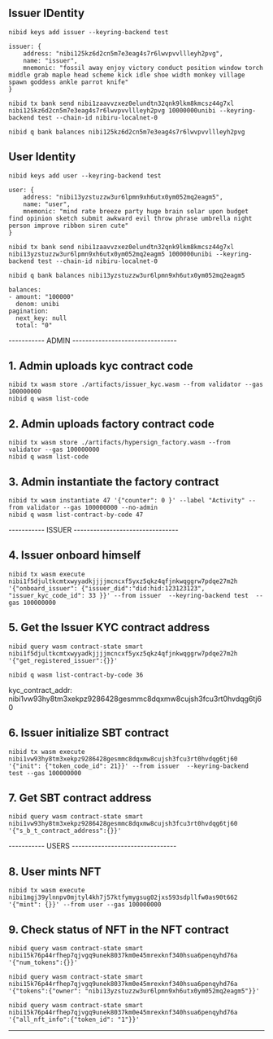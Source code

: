 ## Issuer IDentity
```
nibid keys add issuer --keyring-backend test

issuer: {
    address: "nibi125kz6d2cn5m7e3eag4s7r6lwvpvvllleyh2pvg",
    name: "issuer",
    mnemonic: "fossil away enjoy victory conduct position window torch middle grab maple head scheme kick idle shoe width monkey village spawn goddess ankle parrot knife"
}

nibid tx bank send nibi1zaavvzxez0elundtn32qnk9lkm8kmcsz44g7xl nibi125kz6d2cn5m7e3eag4s7r6lwvpvvllleyh2pvg 10000000unibi --keyring-backend test --chain-id nibiru-localnet-0

nibid q bank balances nibi125kz6d2cn5m7e3eag4s7r6lwvpvvllleyh2pvg 
```

## User Identity
```
nibid keys add user --keyring-backend test

user: {
    address: "nibi13yzstuzzw3ur6lpmn9xh6utx0ym052mq2eagm5",
    name: "user",
    mnemonic: "mind rate breeze party huge brain solar upon budget find opinion sketch submit awkward evil throw phrase umbrella night person improve ribbon siren cute"
}

nibid tx bank send nibi1zaavvzxez0elundtn32qnk9lkm8kmcsz44g7xl nibi13yzstuzzw3ur6lpmn9xh6utx0ym052mq2eagm5 1000000unibi --keyring-backend test --chain-id nibiru-localnet-0

nibid q bank balances nibi13yzstuzzw3ur6lpmn9xh6utx0ym052mq2eagm5 

balances:
- amount: "100000"
  denom: unibi
pagination:
  next_key: null
  total: "0"
```

----------- ADMIN --------------------------------

## 1. Admin uploads kyc contract code

```
nibid tx wasm store ./artifacts/issuer_kyc.wasm --from validator --gas 100000000
nibid q wasm list-code 
```

## 2. Admin uploads factory contract code

```
nibid tx wasm store ./artifacts/hypersign_factory.wasm --from validator --gas 100000000
nibid q wasm list-code 
```


## 3. Admin instantiate the factory contract

```
nibid tx wasm instantiate 47 '{"counter": 0 }' --label "Activity" --from validator --gas 100000000 --no-admin
nibid q wasm list-contract-by-code 47
```

----------- ISSUER --------------------------------
## 4. Issuer onboard himself

```
nibid tx wasm execute nibi1f5djultkcmtxwyyadkjjjjmcncxf5yxz5qkz4qfjnkwqggrw7pdqe27m2h '{"onboard_issuer": {"issuer_did":"did:hid:123123123", "issuer_kyc_code_id": 33 }}' --from issuer  --keyring-backend test  --gas 100000000 
```

## 5. Get the Issuer KYC  contract address

```
nibid query wasm contract-state smart nibi1f5djultkcmtxwyyadkjjjjmcncxf5yxz5qkz4qfjnkwqggrw7pdqe27m2h '{"get_registered_issuer":{}}'
```

```
nibid q wasm list-contract-by-code 36
```

kyc_contract_addr: 
nibi1vw93hy8tm3xekpz9286428gesmmc8dqxmw8cujsh3fcu3rt0hvdqg6tj60

## 6. Issuer initialize SBT contract
```
nibid tx wasm execute nibi1vw93hy8tm3xekpz9286428gesmmc8dqxmw8cujsh3fcu3rt0hvdqg6tj60 '{"init": {"token_code_id": 21}}' --from issuer  --keyring-backend test --gas 100000000 
```

## 7. Get SBT contract address

```
nibid query wasm contract-state smart nibi1vw93hy8tm3xekpz9286428gesmmc8dqxmw8cujsh3fcu3rt0hvdqg6tj60 '{"s_b_t_contract_address":{}}'
```


----------- USERS -------------------------------- 

## 8. User mints NFT
```
nibid tx wasm execute nibi1mgj39ylnnpv0mjtyl4kh7j57ktfymygsug02jxs593sdpllfw0as90t662 '{"mint": {}}' --from user --gas 100000000 
```

## 9. Check status of NFT in the NFT contract

```
nibid query wasm contract-state smart nibi15k76p44rfhep7qjvgq9unek8037km0e45mrexknf340hsua6penqyhd76a '{"num_tokens":{}}'
```

```
nibid query wasm contract-state smart nibi15k76p44rfhep7qjvgq9unek8037km0e45mrexknf340hsua6penqyhd76a '{"tokens":{"owner": "nibi13yzstuzzw3ur6lpmn9xh6utx0ym052mq2eagm5"}}'
```

```
nibid query wasm contract-state smart nibi15k76p44rfhep7qjvgq9unek8037km0e45mrexknf340hsua6penqyhd76a '{"all_nft_info":{"token_id": "1"}}'
```

<!-- 
nibid query wasm contract-state smart nibi17yw4nya4kmqgn0aw4xfecrwc098260n6cnqz72afnmhqxrjp6j3shhpd20 '{"all_nft_info":{"token_id": "1"}}' -->

---
